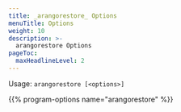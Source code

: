 ```yaml
---
title: _arangorestore_ Options
menuTitle: Options
weight: 10
description: >-
  arangorestore Options
pageToc:
  maxHeadlineLevel: 2
---
```

Usage: `arangorestore [<options>]`

{{% program-options name="arangorestore" %}}
